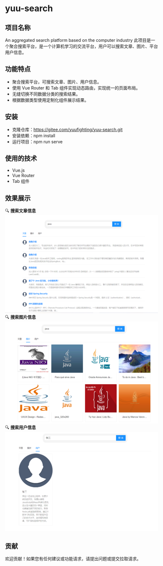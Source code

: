 # yuu-search

## 项目名称
An aggregated search platform based on the computer industry
此项目是一个聚合搜索平台，是一个计算机学习的交流平台，用户可以搜索文章、图片、平台用户信息。

## 功能特点

- 聚合搜索平台，可搜索文章、图片、用户信息。
- 使用 Vue Router 和 Tab 组件实现动态路由，实现统一的页面布局。
- 无缝切换不同数据分类的搜索结果。
- 根据数据类型使用定制化组件展示结果。



## 安装

- 克隆仓库：https://gitee.com/yuufighting/yuu-search.git
- 安装依赖：npm install
- 运行项目：npm run serve


## 使用的技术

- Vue.js
- Vue Router
- Tab 组件


## 效果展示
🔍 **搜索文章信息** 
![image](src/assets/index.png)
🔍 **搜索图片信息** 
![image](src/assets/picture.png)
🔍 **搜索用户信息** 
![image](src/assets/user.png)

## 贡献
欢迎贡献！如果您有任何建议或功能请求，请提出问题或提交拉取请求。

